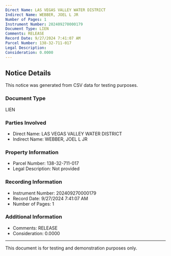 ```yaml
---
Direct Name: LAS VEGAS VALLEY WATER DISTRICT
Indirect Name: WEBBER, JOEL L JR
Number of Pages: 1
Instrument Number: 202409270000179
Document Type: LIEN
Comments: RELEASE
Record Date: 9/27/2024 7:41:07 AM
Parcel Number: 138-32-711-017
Legal Description: 
Consideration: 0.0000
---
```


## Notice Details

This notice was generated from CSV data for testing purposes.

### Document Type
LIEN

### Parties Involved
- Direct Name: LAS VEGAS VALLEY WATER DISTRICT
- Indirect Name: WEBBER, JOEL L JR

### Property Information
- Parcel Number: 138-32-711-017
- Legal Description: Not provided

### Recording Information
- Instrument Number: 202409270000179
- Record Date: 9/27/2024 7:41:07 AM
- Number of Pages: 1

### Additional Information
- Comments: RELEASE
- Consideration: 0.0000

---

This document is for testing and demonstration purposes only.
